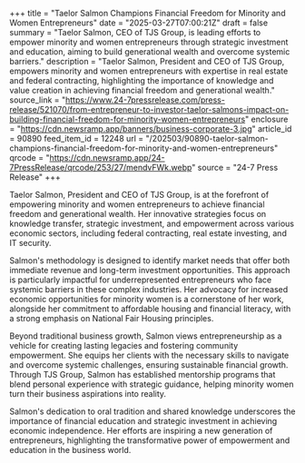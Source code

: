 +++
title = "Taelor Salmon Champions Financial Freedom for Minority and Women Entrepreneurs"
date = "2025-03-27T07:00:21Z"
draft = false
summary = "Taelor Salmon, CEO of TJS Group, is leading efforts to empower minority and women entrepreneurs through strategic investment and education, aiming to build generational wealth and overcome systemic barriers."
description = "Taelor Salmon, President and CEO of TJS Group, empowers minority and women entrepreneurs with expertise in real estate and federal contracting, highlighting the importance of knowledge and value creation in achieving financial freedom and generational wealth."
source_link = "https://www.24-7pressrelease.com/press-release/521070/from-entrepreneur-to-investor-taelor-salmons-impact-on-building-financial-freedom-for-minority-women-entrepreneurs"
enclosure = "https://cdn.newsramp.app/banners/business-corporate-3.jpg"
article_id = 90890
feed_item_id = 12248
url = "/202503/90890-taelor-salmon-champions-financial-freedom-for-minority-and-women-entrepreneurs"
qrcode = "https://cdn.newsramp.app/24-7PressRelease/qrcode/253/27/mendvFWk.webp"
source = "24-7 Press Release"
+++

<p>Taelor Salmon, President and CEO of TJS Group, is at the forefront of empowering minority and women entrepreneurs to achieve financial freedom and generational wealth. Her innovative strategies focus on knowledge transfer, strategic investment, and empowerment across various economic sectors, including federal contracting, real estate investing, and IT security.</p><p>Salmon's methodology is designed to identify market needs that offer both immediate revenue and long-term investment opportunities. This approach is particularly impactful for underrepresented entrepreneurs who face systemic barriers in these complex industries. Her advocacy for increased economic opportunities for minority women is a cornerstone of her work, alongside her commitment to affordable housing and financial literacy, with a strong emphasis on National Fair Housing principles.</p><p>Beyond traditional business growth, Salmon views entrepreneurship as a vehicle for creating lasting legacies and fostering community empowerment. She equips her clients with the necessary skills to navigate and overcome systemic challenges, ensuring sustainable financial growth. Through TJS Group, Salmon has established mentorship programs that blend personal experience with strategic guidance, helping minority women turn their business aspirations into reality.</p><p>Salmon's dedication to oral tradition and shared knowledge underscores the importance of financial education and strategic investment in achieving economic independence. Her efforts are inspiring a new generation of entrepreneurs, highlighting the transformative power of empowerment and education in the business world.</p>